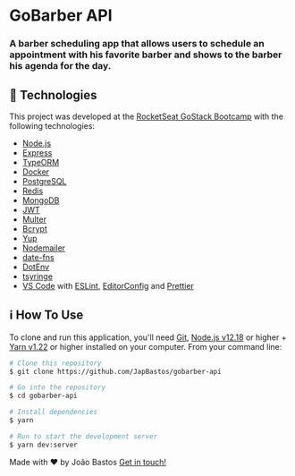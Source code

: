 # GoBarber API

### A barber scheduling app that allows users to schedule an appointment with his favorite barber and shows to the barber his agenda for the day.

## :rocket: Technologies

This project was developed at the [RocketSeat GoStack Bootcamp](https://rocketseat.com.br/bootcamp) with the following technologies:

- [Node.js][nodejs]
- [Express](https://expressjs.com/)
- [TypeORM](https://typeorm.io/#/)
- [Docker](https://www.docker.com/docker-community)
- [PostgreSQL](https://www.postgresql.org/)
- [Redis](https://redis.io/)
- [MongoDB](https://www.mongodb.com/)
- [JWT](https://jwt.io/)
- [Multer](https://github.com/expressjs/multer)
- [Bcrypt](https://www.npmjs.com/package/bcrypt)
- [Yup](https://www.npmjs.com/package/yup)
- [Nodemailer](https://nodemailer.com/about/)
- [date-fns](https://date-fns.org/)
- [DotEnv](https://www.npmjs.com/package/dotenv)
- [tsyringe](https://github.com/microsoft/tsyringe)
- [VS Code][vc] with [ESLint][vceslint], [EditorConfig][vceditconfig] and [Prettier][vcprettier]

## :information_source: How To Use

To clone and run this application, you'll need [Git](https://git-scm.com), [Node.js v12.18][nodejs] or higher + [Yarn v1.22][yarn] or higher installed on your computer.
From your command line:

```bash
# Clone this repository
$ git clone https://github.com/JapBastos/gobarber-api

# Go into the repository
$ cd gobarber-api

# Install dependencies
$ yarn

# Run to start the development server
$ yarn dev:server
```

Made with ♥ by João Bastos [Get in touch!](https://www.linkedin.com/in/japbastos/)

[nodejs]: https://nodejs.org/
[yarn]: https://yarnpkg.com/
[vc]: https://code.visualstudio.com/
[vceditconfig]: https://marketplace.visualstudio.com/items?itemName=EditorConfig.EditorConfig
[vceslint]: https://marketplace.visualstudio.com/items?itemName=dbaeumer.vscode-eslint
[vcprettier]: https://marketplace.visualstudio.com/items?itemName=esbenp.prettier-vscode

